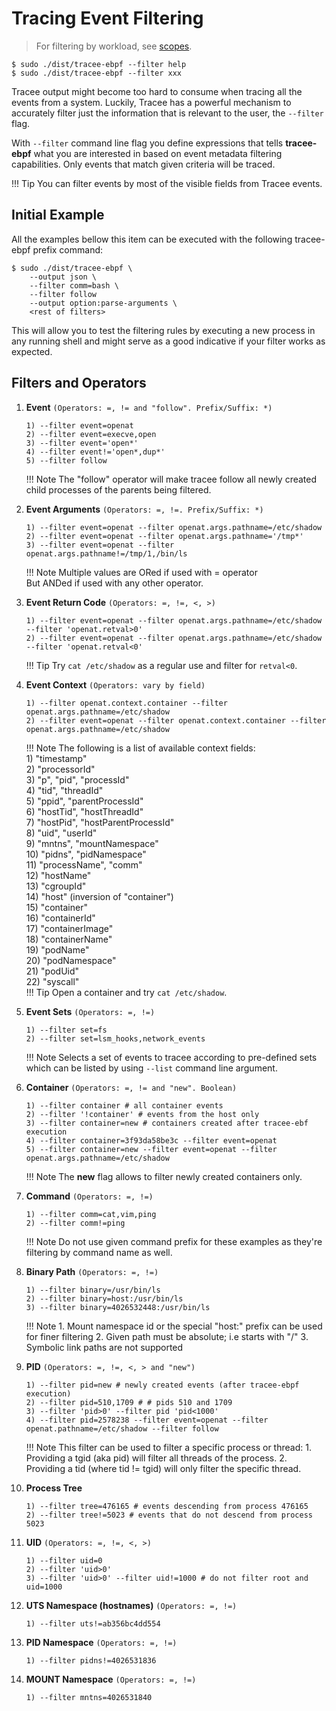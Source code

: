# Tracing Event Filtering

> For filtering by workload, see [scopes](./scopes.md).

```
$ sudo ./dist/tracee-ebpf --filter help
$ sudo ./dist/tracee-ebpf --filter xxx
```

Tracee output might become too hard to consume when tracing all the events from
a system. Luckily, Tracee has a powerful mechanism to accurately filter just the
information that is relevant to the user, the `--filter` flag.

With `--filter` command line flag you define expressions that tells
**tracee-ebpf** what you are interested in based on event metadata filtering
capabilities. Only events that match given criteria will be traced.

!!! Tip
    You can filter events by most of the visible fields from Tracee events.

## Initial Example

All the examples bellow this item can be executed with the following tracee-ebpf
prefix command:

```text
$ sudo ./dist/tracee-ebpf \
    --output json \
    --filter comm=bash \
    --filter follow
    --output option:parse-arguments \
    <rest of filters>
```

This will allow you to test the filtering rules by executing a new process in
any running shell and might serve as a good indicative if your filter works as
expected.

## Filters and Operators

1. **Event** `(Operators: =, != and "follow". Prefix/Suffix: *)`

     ```text
     1) --filter event=openat
     2) --filter event=execve,open
     3) --filter event='open*'
     4) --filter event!='open*,dup*'
     5) --filter follow
     ```

    !!! Note
        The "follow" operator will make tracee follow all newly created
        child processes of the parents being filtered.

1. **Event Arguments** `(Operators: =, !=. Prefix/Suffix: *)`

     ```text
     1) --filter event=openat --filter openat.args.pathname=/etc/shadow
     2) --filter event=openat --filter openat.args.pathname='/tmp*'
     3) --filter event=openat --filter openat.args.pathname!=/tmp/1,/bin/ls
     ```

    !!! Note
        Multiple values are ORed if used with = operator  
        But ANDed if used with any other operator.

1. **Event Return Code** `(Operators: =, !=, <, >)`

    ```text
    1) --filter event=openat --filter openat.args.pathname=/etc/shadow --filter 'openat.retval>0'
    2) --filter event=openat --filter openat.args.pathname=/etc/shadow --filter 'openat.retval<0'
    ```

    !!! Tip
        Try `cat /etc/shadow` as a regular use and filter for `retval<0`.

1. **Event Context** `(Operators: vary by field)`

    ```text
    1) --filter openat.context.container --filter openat.args.pathname=/etc/shadow
    2) --filter event=openat --filter openat.context.container --filter openat.args.pathname=/etc/shadow
    ```

    !!! Note
        The following is a list of available context fields:  
        1)  "timestamp"  
        2)  "processorId"  
        3)  "p", "pid", "processId"  
        4)  "tid", "threadId"  
        5)  "ppid", "parentProcessId"  
        6)  "hostTid", "hostThreadId"  
        7)  "hostPid", "hostParentProcessId"  
        8)  "uid", "userId"  
        9)  "mntns", "mountNamespace"  
        10) "pidns", "pidNamespace"  
        11) "processName", "comm"  
        12) "hostName"  
        13) "cgroupId"  
        14) "host" (inversion of "container")  
        15) "container"  
        16) "containerId"  
        17) "containerImage"  
        18) "containerName"  
        19) "podName"  
        20) "podNamespace"  
        21) "podUid"  
        22) "syscall"  
    !!! Tip
        Open a container and try `cat /etc/shadow`.

1. **Event Sets** `(Operators: =, !=)`

    ```text
    1) --filter set=fs
    2) --filter set=lsm_hooks,network_events
    ```

    !!! Note
        Selects a set of events to tracee according to pre-defined sets which
        can be listed by using `--list` command line argument.

1. **Container** `(Operators: =, != and "new". Boolean)`

    ```text
    1) --filter container # all container events
    2) --filter '!container' # events from the host only
    3) --filter container=new # containers created after tracee-ebf execution
    4) --filter container=3f93da58be3c --filter event=openat
    5) --filter container=new --filter event=openat --filter openat.args.pathname=/etc/shadow
    ```

    !!! Note
        The **new** flag allows to filter newly created containers only.  

1. **Command** `(Operators: =, !=)`

    ```text
    1) --filter comm=cat,vim,ping
    2) --filter comm!=ping
    ```

    !!! Note
        Do not use given command prefix for these examples as they're filtering
        by command name as well.

1. **Binary Path** `(Operators: =, !=)`

    ```text
    1) --filter binary=/usr/bin/ls
    2) --filter binary=host:/usr/bin/ls
    3) --filter binary=4026532448:/usr/bin/ls
    ```

    !!! Note
        1. Mount namespace id or the special "host:" prefix can be used for finer filtering
        2. Given path must be absolute; i.e starts with "/"
        3. Symbolic link paths are not supported

1. **PID** `(Operators: =, !=, <, > and "new")`

    ```text
    1) --filter pid=new # newly created events (after tracee-ebpf execution)
    2) --filter pid=510,1709 # # pids 510 and 1709
    3) --filter 'pid>0' --filter pid 'pid<1000'
    4) --filter pid=2578238 --filter event=openat --filter openat.pathname=/etc/shadow --filter follow
    ```

    !!! Note
        This filter can be used to filter a specific process or thread:
        1. Providing a tgid (aka pid) will filter all threads of the process.
        2. Providing a tid (where tid != tgid) will only filter the specific thread.

1. **Process Tree**

    ```text
    1) --filter tree=476165 # events descending from process 476165
    2) --filter tree!=5023 # events that do not descend from process 5023
    ```

1. **UID** `(Operators: =, !=, <, >)`

    ```text
    1) --filter uid=0
    2) --filter 'uid>0'
    3) --filter 'uid>0' --filter uid!=1000 # do not filter root and uid=1000
    ```

1. **UTS Namespace (hostnames)** `(Operators: =, !=)`

    ```text
    1) --filter uts!=ab356bc4dd554 
    ```

1. **PID Namespace** `(Operators: =, !=)`

    ```text
    1) --filter pidns!=4026531836
    ```

1. **MOUNT Namespace** `(Operators: =, !=)`

    ```text
    1) --filter mntns=4026531840
    ```